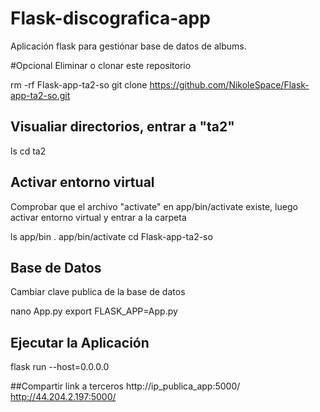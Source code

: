 # Flask-discografica-app
Aplicación flask para gestiónar base de datos de albums.

#Opcional
Eliminar o clonar este repositorio

rm -rf Flask-app-ta2-so
git clone https://github.com/NikoleSpace/Flask-app-ta2-so.git

## Visualiar directorios, entrar a "ta2"

ls
cd ta2

## Activar entorno virtual
Comprobar que el archivo "activate" en app/bin/activate existe, luego
activar entorno virtual y entrar a la carpeta

ls app/bin
. app/bin/activate
cd Flask-app-ta2-so

## Base de Datos
Cambiar clave publica de la base de datos

nano App.py
export FLASK_APP=App.py

## Ejecutar la Aplicación

flask run --host=0.0.0.0

##Compartir link a terceros
http://ip_publica_app:5000/
http://44.204.2.197:5000/
